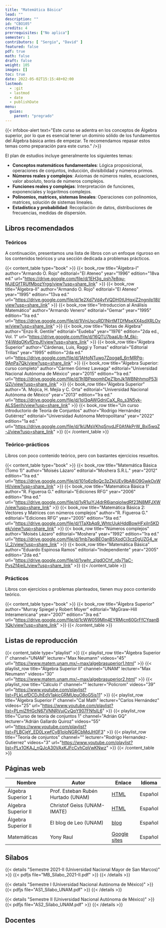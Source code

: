 ```yaml
---
title: "Matemática Básica"
lead: ""
description: ""
id: "CBO105"
credits: 4
prerrequisites: ["No aplica"]
semester: 1
contributors: [ "Sergio", "David" ]
featured: false
pdf: true
math: false
draft: false
weight: 105
images: []
toc: true
date: 2022-05-02T15:15:48+02:00
lastmod:
  - :git
  - lastmod
  - date
  - publishDate
menu:
  guias:
    parent: "pregrado"
---
```


{{< infobox-alert text="Este curso se adentra en los conceptos de Álgebra superior, por lo que es esencial tener un dominio sólido de los fundamentos del Álgebra básica antes de empezar. Te recomendamos repasar estos temas como preparación para este curso." />}}

El plan de estudios incluye generalmente los siguientes temas:

- **Conceptos matemáticos fundamentales**: Lógica proposicional, operaciones de conjuntos, inducción, divisibilidad y números primos.
- **Números reales y complejos**: Axiomas de números reales, ecuaciones, valor absoluto, teoría de números complejos.
- **Funciones reales y complejas**: Interpretación de funciones, exponenciales y logaritmos complejos.
- **Polinomios, matrices, sistemas lineales**: Operaciones con polinomios, matrices, solución de sistemas lineales.
- **Estadística y probabilidad**: Recopilación de datos, distribuciones de frecuencias, medidas de dispersión.

## Libros recomendados

### Teóricos

A continuación, presentamos una lista de libros con un enfoque riguroso en los contenidos teóricos y una sección dedicada a problemas prácticos.

{{< content_table type="book" >}}
  {{< book_row title="Álgebra-I" author="Armando O. Rojo" editorial="El Ateneo" year="1996" edition="18va ed." url="https://drive.google.com/file/d/1EH3g_psh7e8qu-MJiEGfTRUfMbozYrgg/view?usp=share_link" >}}
  {{< book_row title="Álgebra-II" author="Armando O. Rojo" editorial="El Ateneo" year="1995" edition="13va ed." url="https://drive.google.com/file/d/1e2Xd7Vd4vfVQDH0tUHqxjZ2ngnilp18l/view?usp=share_link" >}}
  {{< book_row title="Introduccion al Análisis Matemático" author="Armando Venero" editorial="Gemar" year="1995" edition="1ra ed." url="https://drive.google.com/file/d/1IVnUscuRD1NjrtMTDfMseXX4sdXRLOvw/view?usp=share_link" >}}
  {{< book_row title="Notas de Algebra" author="Enzo R. Gentile" editorial="Eudeba" year="1976" edition="2da ed., Vol. 1" url="https://drive.google.com/file/d/16QTU7baaUb-M_6ki-Y4iWdqOKvfDrpJf/view?usp=share_link" >}}
  {{< book_row title="Álgebra Superior" author="Cárdenas, Luis, Raggi y Tomas" editorial="Editorial Trillas" year="1995" edition="2da ed." url="https://drive.google.com/file/d/1AHoNTuwo7Zpoga6_6rrMRPq-9AnPa7Qk/view?usp=share_link" >}}
  {{< book_row title="Álgebra Superior: curso completo" author="Cármen Gómez Laveaga" editorial="Universidad Nacional Autónoma de México" year="2015" edition="1ra ed." url="https://drive.google.com/file/d/1h1BPepomhDeZ1bnJk1WBNhhmoP53iQZj/view?usp=share_link" >}}
  {{< book_row title="Álgebra Superior" author="A. Mojica, H. Mejía y C. Orta" editorial="Universidad Nacional Autónoma de México" year="2013" edition="1ra ed." url="https://drive.google.com/file/d/1oI3qAWGdniCaX_Ro_s3N5yk-ALSSerih/view?usp=share_link" >}}
  {{< book_row title="Un curso introductorio de Teoría de Conjuntos" author="Rodrigo Hernández Gutiérrez" editorial="Universidad Autónoma Metropolitana" year="2022" edition="1a ed." url="https://drive.google.com/file/d/1kUMsVKhqSnydJF0AfAkPrW_Bxi5wqZ-J/view?usp=share_link" >}}
{{< /content_table >}}

### Teórico-prácticos

Libros con poco contenido teórico, pero con bastantes ejercicios resueltos.

{{< content_table type="book" >}}
  {{< book_row title="Matemática Básica (Tomo 1)" author="Moisés Lázaro" editorial="Moshera S.R.L." year="2012" edition="1ra ed." url="https://drive.google.com/file/d/101o6z8oQc3zZkjUEv9bA8iO9GwkOxWHl/view?usp=share_link" >}}
  {{< book_row title="Matemática Básica 1" author="R. Figueroa G." editorial="Ediciones RFG" year="2006" edition="9na ed." url="https://drive.google.com/file/d/1yR1uiYJ4drR6ianqioIwdRf23N8MFJXW/view?usp=share_link" >}}
  {{< book_row title="Matemática Básica 2: Vectores y Matrices con números complejos" author="R. Figueroa G." editorial="Ediciones RFG" year="2005" edition="5ta ed." url="https://drive.google.com/file/d/1TaXbAq9_WhtcUukHddBowHFxjIn5KDek/view?usp=share_link" >}}
  {{< book_row title="Números complejos" author="Moisés Lázaro" editorial="Moshera" year="1992" edition="1ra ed." url="https://drive.google.com/file/d/1mb7aoiBEOanB5XodCi3czDgUZG4_wU_2/view?usp=share_link" >}}
  {{< book_row title="Matemática Básica" author="Eduardo Espinosa Ramos" editorial="Independiente" year="2005" edition="2da ed." url="https://drive.google.com/file/d/1ywhr_zIgdOChf_rdy71aC-PysZf4jeiL/view?usp=share_link" >}}
{{< /content_table >}}

### Prácticos

Libros con ejercicios o problemas planteados, tienen muy poco contenido teórico.

{{< content_table type="book" >}}
  {{< book_row title="Álgebra Superior" author="Murray Spiegel y Robert Moyer" editorial="MgGraw-Hill Interamericana" year="2007" edition="3ra ed." url="https://drive.google.com/file/d/1cWW059Mln4EYRMjcn60GrFfCYqanB1Qk/view?usp=share_link" >}}
{{< /content_table >}}

## Listas de reproducción

{{< content_table type="playlist" >}}
  {{< playlist_row title="Álgebra Superior I" channel="UNAM" lecturer="Max Neumann" videos="45" url="https://www.matem.unam.mx/~max/algebrasuperior1.html" >}}
  {{< playlist_row title="Álgebra Superior II" channel="UNAM" lecturer="Max Neumann" videos="30" url="https://www.matem.unam.mx/~max/algebrasuperior2.html" >}}
  {{< playlist_row title="Cálculo I" channel="" lecturer="Policrom" videos="39" url="https://www.youtube.com/playlist?list=PLkLofDCDJhEdV1akjcGRMUpuO8oG5is11" >}}
  {{< playlist_row title="Álgebra Superior I" channel="Cal Math" lecturer="Carlos Hernández" videos="25" url="https://www.youtube.com/playlist?list=PLmiZfHGcN67VNNRVujCvQqY907FNfsIL6" >}}
  {{< playlist_row title="Curso de teoría de conjuntos 1" channel="Adrián GQ" lecturer="Adrián Gallardo Quiroz" videos="55" url="https://www.youtube.com/playlist?list=PLBCjeY_ED0LxwfCyB1oloNGRCbMdJH0F3" >}}
  {{< playlist_row title="Teoría de conjuntos" channel="" lecturer="Rodrigo Hernandez-Gutierrez" videos="3" url="https://www.youtube.com/playlist?list=PLx1OKAJ_nQJcA30VAxKJFcCvhCpVwKNwz" >}}
{{< /content_table >}}

## Páginas web

| Nombre | Autor | Enlace |Idioma |
| ------ | ----- | ------ | ------ |
| Álgebra Superior 1 | Prof. Esteban Rubén Hurtado (UNAM) | [HTML](https://sistemas.fciencias.unam.mx/~erhc/algebra_superior_1/inicio2.html) | Español |
| Algebra Superior II | Christof Geiss (UNAM-IMATE) | [HTML](https://www.matem.unam.mx/~christof/cursos/05_AS2/curso.html) | Español |
| Álgebra Superior II | El blog de Leo (UNAM) | [blog](https://blog.nekomath.com/as2/) | Español |
| Matemáticas | Yony Raul | [Google sites](https://sites.google.com/view/yonyraul/matematicabasica?authuser=0) | Español|

## Sílabos

{{< details "Semestre 2021-II (Universidad Nacional Mayor de San Marcos)" >}}
  {{< pdfjs file="MB_Sílabo_2021-II.pdf" >}}
{{< /details >}}

{{< details "Semestre I (Universidad Nacional Autónoma de México)" >}}
  {{< pdfjs file="AS1_Sílabo_UNAM.pdf" >}}
{{< /details >}}

{{< details "Semestre II (Universidad Nacional Autónoma de México)" >}}
  {{< pdfjs file="AS2_Sílabo_UNAM.pdf" >}}
{{< /details >}}

## Docentes
